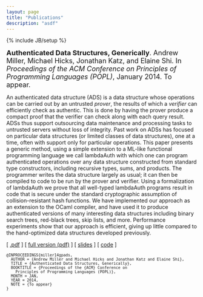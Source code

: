 ```yaml
---
layout: page
title: "Publications"
description: "asdf"
---
```

{% include JB/setup %}


<div>
<font size="+1"><b>Authenticated Data Structures, Generically</b>.
  Andrew Miller, Michael Hicks, Jonathan Katz, and Elaine Shi.
  In <i>Proceedings of the ACM Conference on Principles of
  Programming Languages (POPL)</i>, January 2014.
  To appear.</font>
<p>An authenticated data structure (ADS) is a data structure whose
  operations can be carried out by an untrusted <em>prover</em>, the
  results of which a <em>verifier</em> can efficiently check as
  authentic. This is done by having the prover produce a
  compact proof that the verifier can check along with each query result.
  ADSs thus support outsourcing data maintenance and processing tasks
  to untrusted servers without loss of integrity. Past work on ADSs
  has focused on particular data structures (or limited
  classes of data structures), one at a time, often with support only
  for particular operations. This
  paper presents a generic method, using a simple extension
  to a ML-like functional programming language we call lambdaAuth
  with 
  which one can program authenticated operations over any data
  structure constructed from standard type constructors, including
  recursive types, sums, and products. The programmer writes the data
  structure largely as usual; it can then be compiled to code
  to be run by the prover and verifier. Using a formalization of
  lambdaAuth
  we prove that all well-typed lambdaAuth programs result in code that is
  secure under the standard cryptographic assumption of
  collision-resistant hash functions. We have implemented
  our approach as an extension to the OCaml compiler, and have used it
  to produce authenticated versions of many interesting data
  structures including binary search trees, red-black trees, skip
  lists, and more. Performance experiments show that our approach is
  efficient, giving up little compared to the hand-optimized data
  structures developed previously.
  </p><p>
  [ <a href="http://www.cs.umd.edu/~amiller/gpads/gpads.pdf">.pdf</a> ] 
  [ <a href="http://www.cs.umd.edu/~amiller/gpads/gpads-full.pdf">full version (pdf)</a> ]
  [ <a href="https://docs.google.com/presentation/d/1Ycqpsm6an-jvQk3SEHB130JlyGiWJEDZ7Zj-eVMe3ss/edit?usp=sharing">slides</a> ]
  [ <a href="https://github.com/amiller/ads-pl">code</a> ]
<a name="miller14gpads"></a></p>
<font size="-1">
<pre>
@INPROCEEDINGS{miller14gpads,
  AUTHOR = {Andrew Miller and Michael Hicks and Jonathan Katz and Elaine Shi},
  TITLE = {Authenticated Data Structures, Generically},
  BOOKTITLE = {Proceedings of the {ACM} Conference on 
    Principles of Programming Languages (POPL)},
  MONTH = JAN,
  YEAR = 2014,
  NOTE = {To appear}
}
</pre>
</font>
</div>